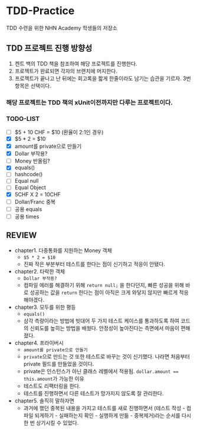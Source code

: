 # TDD-Practice
TDD 수련을 위한 NHN Academy 학생들의 저장소

## TDD 프로젝트 진행 방향성
1. 켄트 백의 TDD 책을 참조하여 해당 프로젝트를 진행한다.
2. 프로젝트가 완료되면 각자의 브랜치에 머지한다.
3. 프로젝트가 끝나고 난 뒤에는 회고록을 짧게 한줄이라도 남기는 습관을 기르자. 3번 항목은 선택이다.

### 해당 프로젝트는 TDD 책의 xUnit이전까지만 다루는 프로젝트이다.

### TODO-LIST
* [ ] $5 + 10 CHF = $10 (환율이 2:1인 경우)
* [X] $5 * 2 = $10
* [X] amount를 private으로 만들기
* [X] Dollar 부작용?
* [ ] Money 반올림?
* [X] equals()
* [ ] hashcode()
* [ ] Equal null
* [ ] Equal Object
* [X] 5CHF X 2 = 10CHF
* [ ] Dollar/Franc 중복
* [ ] 공용 equals
* [ ] 공용 times

## REVIEW
* chapter1. 다중통화를 지원하는 Money 객체
  * `$5 * 2 = $10`
  * 진짜 작은 부분부터 테스트를 한다는 점이 신기하고 적응이 안됐다.
* chapter2. 타락한 객체
  * `Dollar 부작용?`
  * 컴파일 에러를 해결하기 위해 `return null;` 을 한다던지, 빠른 성공을 위해 바로 성공하는 값을 `return` 한다는 점이 아직은 크게 와닿지 않지만 빠르게 적응해야겠다.
* chapter3. 모두를 위한 평등
  * `equals()`
  * 삼각 측량이라는 방법에 빗대어 두 가지 테스트 케이스를 통과하도록 하여 코드의 신뢰도를 높히는 방법을 배웠다. 안정성이 높아진다는 측면에서 마음이 편해졌다.
* chapter4. 프라이버시
  * `amount를 private으로 만들기`
  * `private`으로 만드는 것 또한 테스트로 바꾸는 것이 신기했다. 나라면 처음부터 private 필드를 만들었을 것이다.
  * private은 인스턴스가 아닌 클래스 레벨에서 적용됨. `dollar.amount == this.amount`가 가능한 이유
  * 테스트도 리팩터링을 한다.
  * 테스트를 진행하면서 다른 테스트가 망가지지 않도록 잘 관리한다.
* chapter5. 솔직히 말하자면
  * 과거에 했던 중복된 내용을 가지고 테스트를 새로 진행하면서 (테스트 작성 - 컴파일 되게하기 - 실패하는지 확인 - 실행하게 만듦 - 중복제거)라는 순서를 다시 한 번 상기시킬 수 있었다.